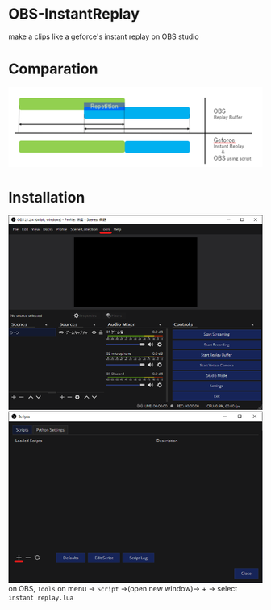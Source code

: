 # OBS-InstantReplay
make a clips like a geforce's instant replay  on OBS studio

# Comparation
![OBS VS GF](readme/comp.png)

# Installation
![Install1](readme/installation1.png)
![Install2](readme/installation2.png)
on OBS, `Tools` on menu -> `Script` ->(open new window)-> + -> select `instant replay.lua`